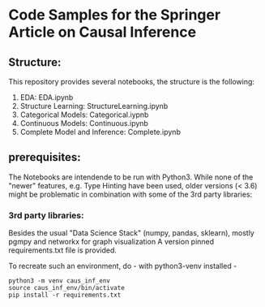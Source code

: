 # Code Samples for the Springer Article on Causal Inference

## Structure:
This repository provides several notebooks, the structure is the following:
1. EDA: EDA.ipynb
2. Structure Learning: StructureLearning.ipynb
3. Categorical Models: Categorical.iypnb
4. Continuous Models: Continuous.ipynb
5. Complete Model and Inference: Complete.ipynb

## prerequisites:
The Notebooks are intendende to be run with Python3. While none of the "newer" features, e.g. Type Hinting have been used, older versions (< 3.6) might be problematic in combination with some of the 3rd party libraries:
### 3rd party libraries:
Besides the usual "Data Science Stack" (numpy, pandas, sklearn), mostly pgmpy and networkx for graph visualization
A version pinned requirements.txt file is provided.

To recreate such an environment, do  - with python3-venv installed -

```
python3 -m venv caus_inf_env
source caus_inf_env/bin/activate
pip install -r requirements.txt
```

